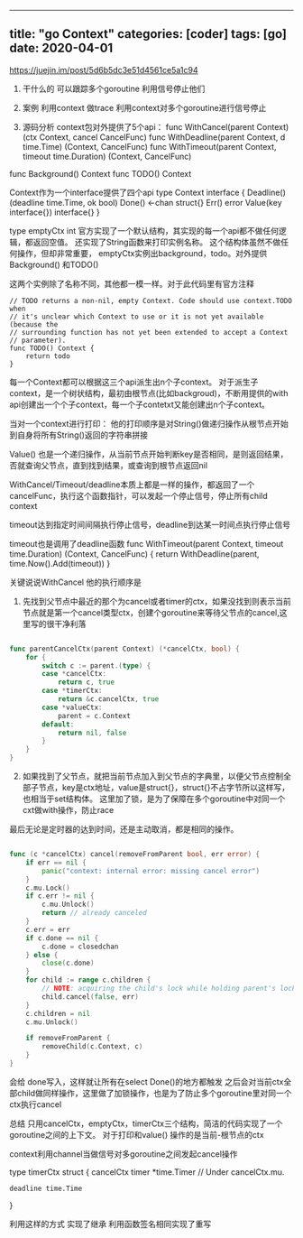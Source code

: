 
---
title: "go Context"
categories: [coder]
tags: [go]
date: 2020-04-01
---

https://juejin.im/post/5d6b5dc3e51d4561ce5a1c94
1. 干什么的
可以跟踪多个goroutine
利用信号停止他们

2. 案例
利用context 做trace
利用context对多个goroutine进行信号停止

3. 源码分析
context包对外提供了5个api：
func WithCancel(parent Context) (ctx Context, cancel CancelFunc)
func WithDeadline(parent Context, d time.Time) (Context, CancelFunc)
func WithTimeout(parent Context, timeout time.Duration) (Context, CancelFunc)

func Background() Context
func TODO() Context

Context作为一个interface提供了四个api
type Context interface {
	Deadline() (deadline time.Time, ok bool)
	Done() <-chan struct{}
	Err() error
	Value(key interface{}) interface{}
}

type emptyCtx int
官方实现了一个默认结构，其实现的每一个api都不做任何逻辑，都返回空值。
还实现了String函数来打印实例名称。
这个结构体虽然不做任何操作，但却非常重要，
emptyCtx实例出background，todo。对外提供Background() 和TODO()

这两个实例除了名称不同，其他都一模一样。对于此代码里有官方注释
```
// TODO returns a non-nil, empty Context. Code should use context.TODO when
// it's unclear which Context to use or it is not yet available (because the
// surrounding function has not yet been extended to accept a Context
// parameter).
func TODO() Context {
	return todo
}
```

每一个Context都可以根据这三个api派生出n个子context。
对于派生子context，是一个树状结构，最初由根节点(比如backgroud)，不断用提供的with api创建出一个个子context，每一个子contetxt又能创建出n个子context。

当对一个context进行打印：
他的打印顺序是对String()做递归操作从根节点开始到自身将所有String()返回的字符串拼接

Value()
也是一个递归操作，从当前节点开始判断key是否相同，是则返回结果，否就查询父节点，直到找到结果，或查询到根节点返回nil

WithCancel/Timeout/deadline本质上都是一样的操作，都返回了一个cancelFunc，执行这个函数指针，可以发起一个停止信号，停止所有child context

timeout达到指定时间间隔执行停止信号，deadline到达某一时间点执行停止信号

timeout也是调用了deadline函数
func WithTimeout(parent Context, timeout time.Duration) (Context, CancelFunc) {
	return WithDeadline(parent, time.Now().Add(timeout))
}

关键说说WithCancel
他的执行顺序是
1. 先找到父节点中最近的那个为cancel或者timer的ctx，如果没找到则表示当前节点就是第一个cancel类型ctx，创建个goroutine来等待父节点的cancel,这里写的很干净利落
```go

func parentCancelCtx(parent Context) (*cancelCtx, bool) {
	for {
		switch c := parent.(type) {
		case *cancelCtx:
			return c, true
		case *timerCtx:
			return &c.cancelCtx, true
		case *valueCtx:
			parent = c.Context
		default:
			return nil, false
		}
	}
}
```

2. 如果找到了父节点，就把当前节点加入到父节点的字典里，以便父节点控制全部子节点，key是ctx地址，value是struct{}，struct{}不占字节所以这样写，也相当于set结构体。
这里加了锁，是为了保障在多个goroutine中对同一个cxt做with操作，防止race

最后无论是定时器的达到时间，还是主动取消，都是相同的操作。
```go

func (c *cancelCtx) cancel(removeFromParent bool, err error) {
	if err == nil {
		panic("context: internal error: missing cancel error")
	}
	c.mu.Lock()
	if c.err != nil {
		c.mu.Unlock()
		return // already canceled
	}
	c.err = err
	if c.done == nil {
		c.done = closedchan
	} else {
		close(c.done)
	}
	for child := range c.children {
		// NOTE: acquiring the child's lock while holding parent's lock.
		child.cancel(false, err)
	}
	c.children = nil
	c.mu.Unlock()

	if removeFromParent {
		removeChild(c.Context, c)
	}
}
```
会给
done写入，这样就让所有在select Done()的地方都触发
之后会对当前ctx全部child做同样操作，这里做了加锁操作，也是为了防止多个goroutine里对同一个ctx执行cancel

总结
只用cancelCtx，emptyCtx，timerCtx三个结构，简洁的代码实现了一个 goroutine之间的上下文。
对于打印和value() 操作的是当前-根节点的ctx

context利用channel当做信号对多goroutine之间发起cancel操作

type timerCtx struct {
	cancelCtx
	timer *time.Timer // Under cancelCtx.mu.

	deadline time.Time
}

利用这样的方式 实现了继承
利用函数签名相同实现了重写